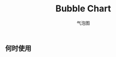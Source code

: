 ﻿---
category: Components
type: 图表
title: Bubble Chart
subtitle: 气泡图
cols: 1
cover: 
---



## 何时使用

